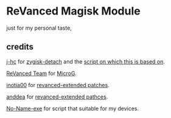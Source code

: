 # ReVanced Magisk Module

just for my personal taste, 
## credits
[j-hc](https://github.com/j-hc) for [zygisk-detach](https://github.com/j-hc/zygisk-detach) and the [script on which this is based on](https://github.com/j-hc/revanced-magisk-module).

[ReVanced Team](https://github.com/revanced) for [MicroG](https://github.com/ReVanced/GmsCore/releases).

[inotia00](https://github.com/inotia00) for [revanced-extended patches](https://github.com/inotia00/revanced-patches).

[anddea](https://github.com/anddea) for [revanced-extended pathces](https://github.com/anddea/revanced-patches).

[No-Name-exe](https://github.com/noname-exe) for script that suitable for my devices. 
